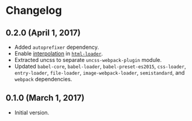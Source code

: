 # Changelog

## 0.2.0 (April 1, 2017)
* Added `autoprefixer` dependency.
* Enable [interpolation](https://github.com/webpack-contrib/html-loader#interpolation) in [`html-loader`](https://github.com/webpack-contrib/html-loader).
* Extracted uncss to separate `uncss-webpack-plugin` module.
* Updated `babel-core`, `babel-loader`, `babel-preset-es2015`, `css-loader`,
  `entry-loader`, `file-loader`, `image-webpack-loader`, `semistandard`, and
  `webpack` dependencies.

## 0.1.0 (March 1, 2017)
* Initial version.